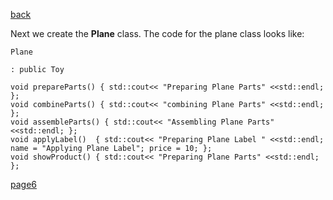 [back](./page04.md)

Next we create the **Plane** class.  The code for the plane class looks like:

```
Plane
```

```
: public Toy
```


```
void prepareParts() { std::cout<< "Preparing Plane Parts" <<std::endl; };
void combineParts() { std::cout<< "combining Plane Parts" <<std::endl; };
void assembleParts() { std::cout<< "Assembling Plane Parts" <<std::endl; };
void applyLabel()  { std::cout<< "Preparing Plane Label " <<std::endl; name = "Applying Plane Label"; price = 10; };
void showProduct() { std::cout<< "Preparing Plane Parts" <<std::endl; };
```


[page6](./page06.md)
